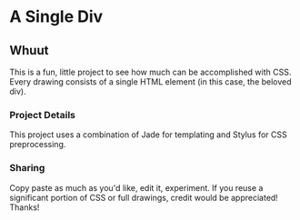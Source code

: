 A Single Div
============

## Whuut

This is a fun, little project to see how much can be accomplished with CSS. Every drawing consists of a single HTML element (in this case, the beloved div).


### Project Details

This project uses a combination of Jade for templating and Stylus for CSS preprocessing.

### Sharing

Copy paste as much as you'd like, edit it, experiment. If you reuse a significant portion of CSS or full drawings, credit would be appreciated! Thanks!
